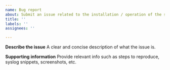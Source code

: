 ```yaml
---
name: Bug report
about: Submit an issue related to the installation / operation of the system
title: ''
labels: ''
assignees: ''

---
```


**Describe the issue**
A clear and concise description of what the issue is.

**Supporting information**
Provide relevant info such as steps to reproduce, syslog snippets, screenshots, etc.
